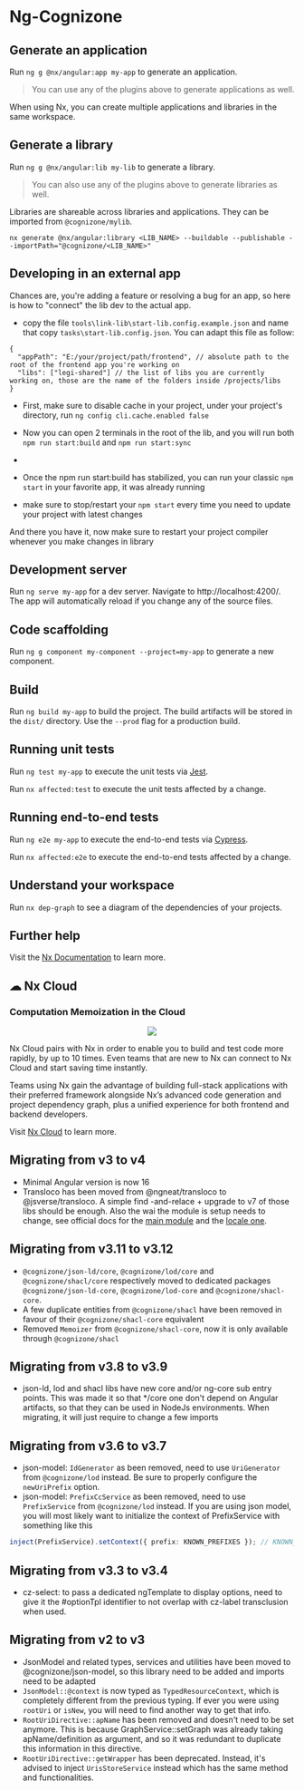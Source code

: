 # Ng-Cognizone

## Generate an application

Run `ng g @nx/angular:app my-app` to generate an application.

> You can use any of the plugins above to generate applications as well.

When using Nx, you can create multiple applications and libraries in the same workspace.

## Generate a library

Run `ng g @nx/angular:lib my-lib` to generate a library.

> You can also use any of the plugins above to generate libraries as well.

Libraries are shareable across libraries and applications. They can be imported from `@cognizone/mylib`.

`nx generate @nx/angular:library <LIB_NAME> --buildable --publishable --importPath="@cognizone/<LIB_NAME>"`

## Developing in an external app

Chances are, you're adding a feature or resolving a bug for an app, so here is how to "connect" the lib dev to the actual app.

- copy the file `tools\link-lib\start-lib.config.example.json` and name that copy `tasks\start-lib.config.json`. You can adapt this file as follow:

```jsonc
{
  "appPath": "E:/your/project/path/frontend", // absolute path to the root of the frontend app you're working on
  "libs": ["legi-shared"] // the list of libs you are currently working on, those are the name of the folders inside /projects/libs
}
```

- First, make sure to disable cache in your project, under your project's directory, run `ng config cli.cache.enabled false`

- Now you can open 2 terminals in the root of the lib, and you will run both `npm run start:build` and `npm run start:sync`
-
- Once the npm run start:build has stabilized, you can run your classic `npm start` in your favorite app, it was already running

- make sure to stop/restart your `npm start` every time you need to update your project with latest changes

And there you have it, now make sure to restart your project compiler whenever you make changes in library

## Development server

Run `ng serve my-app` for a dev server. Navigate to http://localhost:4200/. The app will automatically reload if you change any of the source files.

## Code scaffolding

Run `ng g component my-component --project=my-app` to generate a new component.

## Build

Run `ng build my-app` to build the project. The build artifacts will be stored in the `dist/` directory. Use the `--prod` flag for a production build.

## Running unit tests

Run `ng test my-app` to execute the unit tests via [Jest](https://jestjs.io).

Run `nx affected:test` to execute the unit tests affected by a change.

## Running end-to-end tests

Run `ng e2e my-app` to execute the end-to-end tests via [Cypress](https://www.cypress.io).

Run `nx affected:e2e` to execute the end-to-end tests affected by a change.

## Understand your workspace

Run `nx dep-graph` to see a diagram of the dependencies of your projects.

## Further help

Visit the [Nx Documentation](https://nx.dev/angular) to learn more.

## ☁ Nx Cloud

### Computation Memoization in the Cloud

<p style="text-align: center;"><img src="https://raw.githubusercontent.com/nrwl/nx/master/images/nx-cloud-card.png"></p>

Nx Cloud pairs with Nx in order to enable you to build and test code more rapidly, by up to 10 times. Even teams that are new to Nx can connect to Nx Cloud and start saving time instantly.

Teams using Nx gain the advantage of building full-stack applications with their preferred framework alongside Nx’s advanced code generation and project dependency graph, plus a unified experience for both frontend and backend developers.

Visit [Nx Cloud](https://nx.app/) to learn more.

## Migrating from v3 to v4

- Minimal Angular version is now 16
- Transloco has been moved from @ngneat/transloco to @jsverse/transloco. A simple find -and-relace + upgrade to v7 of those libs should be enough. Also the wai the module is setup needs to change, see official docs for the [main module](https://jsverse.github.io/transloco/docs/getting-started/installation?app-type=ng-module) and the [locale one](https://jsverse.github.io/transloco/docs/plugins/locale?app-type=ng-module).

## Migrating from v3.11 to v3.12

- `@cognizone/json-ld/core`, `@cognizone/lod/core` and `@cognizone/shacl/core` respectively moved to dedicated packages `@cognizone/json-ld-core`, `@cognizone/lod-core` and `@cognizone/shacl-core`.
- A few duplicate entities from `@cognizone/shacl` have been removed in favour of their `@cognizone/shacl-core` equivalent
- Removed `Memoizer` from `@cognizone/shacl-core`, now it is only available through `@cognizone/shacl`

## Migrating from v3.8 to v3.9

- json-ld, lod and shacl libs have new core and/or ng-core sub entry points. This was made it so that \*/core one don't depend on Angular artifacts, so that they can be used in NodeJs environments. When migrating, it will just require to change a few imports

## Migrating from v3.6 to v3.7

- json-model: `IdGenerator` as been removed, need to use `UriGenerator` from `@cognizone/lod` instead. Be sure to properly configure the `newUriPrefix` option.
- json-model: `PrefixCcService` as been removed, need to use `PrefixService` from `@cognizone/lod` instead. If you are using json model, you will most likely want to initialize the context of PrefixService with something like this

```ts
inject(PrefixService).setContext({ prefix: KNOWN_PREFIXES }); // KNOWN_PREFIXES coming from @cognizone/lod
```

## Migrating from v3.3 to v3.4

- cz-select: to pass a dedicated ngTemplate to display options, need to give it the #optionTpl identifier to not overlap with cz-label transclusion when used.

## Migrating from v2 to v3

- JsonModel and related types, services and utilities have been moved to @cognizone/json-model, so this library need to be added and imports need to be adapted
- `JsonModel::@context` is now typed as `TypedResourceContext`, which is completely different from the previous typing. If ever you were using `rootUri` or `isNew`, you will need to find another way to get that info.
- `RootUriDirective::apName` has been removed and doesn't need to be set anymore. This is because GraphService::setGraph was already taking apName/definition as argument, and so it was redundant to duplicate this information in this directive.
- `RootUriDirective::getWrapper` has been deprecated. Instead, it's advised to inject `UrisStoreService` instead which has the same method and functionalities.
